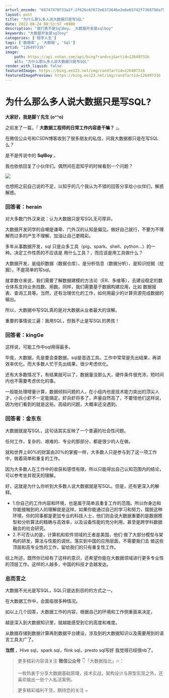 ```yaml
---
arturl_encode: "68747470733a2f:2f626c6f672e6373646e2e6e65742f7368756a75656c696e2f:61727469636c652f64657461696c732f313236343937333136"
layout: post
title: "为什么那么多人说大数据只是写SQL"
date: 2022-08-24 08:53:57 +0800
description: "我们真不是SqlBoy。_大数据开发是sqlboy"
keywords: "大数据开发是sqlboy"
categories: ['程序人生']
tags: ['数据库', '大数据', 'Sql']
artid: "126497316"
image:
    path: https://api.vvhan.com/api/bing?rand=sj&artid=126497316
    alt: "为什么那么多人说大数据只是写SQL"
render_with_liquid: false
featuredImage: https://bing.ee123.net/img/rand?artid=126497316
featuredImagePreview: https://bing.ee123.net/img/rand?artid=126497316
---
```


# 为什么那么多人说大数据只是写SQL?

**大家好，我是脚丫先生 (o^^o)**

之前发了一篇，「
**大数据工程师的日常工作内容是干嘛？**
」。

在微信公众号和CSDN博客收到了很多朋友的私信，问我大数据都只是在写SQL么？

是不是传说中的
**SqlBoy**
。

我也依依回复了小伙伴们。偶然间在逛知乎的时候看到一个问题？

![](https://i-blog.csdnimg.cn/blog_migrate/2666fba3c2afe470c5a37c9d8ae268bf.png)

也想把之前自己说的不足，以知乎的几个我认为不错的回答分享给小伙伴们，解惑解惑。

### 回答者：herain

对大多数门外汉来说：认为大数据只是写SQL无可厚非。

大数据开发同学的自嘲是谦卑、门外汉的认知是偏见。做好自己就行，不要为不理解而过多的产生不理解，加油让自己更精彩。

多年从事数据开发，sql 只是众多工具（pig、spark、shell、python…）的一种。决定工作性质的不应该是 用什么工具？，而应该是用工具做什么？

大数据开发，是组织数据（数据仓库）、是分析信息（数据分析）、是知识挖掘（挖掘）。不是简单的写sql。

就拿数仓来说，我们需要了解数据建模的方法论（ER、多维等），去建设稳定的数仓体系支持业务找数、用数。同样，我们需要基于数据构建应用，比如 数据报表、查询工具等。当然，还有治理优化的工作，如何用最少的计算资源完成数据的输出。

所以，大数据中写SQL真的是对大数据从业者最大的误解。

重要的事情说三遍：我用SQL，但我不止是写SQL的男孩！

### 回答者：kingGe

这样说，可能工作中sql用得最多。

毕竟，大数据，先是要会查数据，sql是首选工具。工作中常常是先出结果，再讲效率优化。而大多数人忙于先出结果，很少考虑优化。

还有大多数情况下，有结果就可以了，数据量没那么大，硬件条件很充沛，短时间内也不需要考虑优化的事。

一般能处理增量计算，数据倾斜问题的人，在小组内也是技术能力突出的顶尖人才，小兵小虾不一定能搞定。虾兵虾将多了，声量自然高了，不要怪他们这样说，因为他们看到的就是这些。高级的问题，大概率还没遇到。

### 回答者：金东东

大数据就是写SQL，这句话其实反映了一个普遍的社会性问题。

任何工作，复杂的、艰难的、专业的那部分，都是很少的人在做。

就和世界上80%的财富由20%的掌握一样，大多数人只是参与到了这一项工作中，做着简单和重复的工作。

因为大多数人在工作中的收获和感悟有限，所以只能得出自己认知范围内的结论，可以参考坐井观天的理解。

好，这就是为什么你听到大多数人说大数据就是写SQL。但是，还有更深入的解释。

* 1.你自己的工作内容和环境，也是属于简单且重复工作的范围。所以你身边和你能接触到的人的理解就是这样。如果你能通过自己的学习和努力，摆脱这种环境，你的同事都是更加专业的科技人士，他们则会说大数据重要的是数据模型和分析算法的精确与高效率，以及设备性能的充分利用，甚至是跨学科数据融合的社会研究。
* 2.不可否认的是，计算机和软件领域的王者是美国，他们 做了大部分模型与架构的研发，算法与性能的调优。落实到中国的应用层面，不需要我们去 做这些顶层和高专业性的工作，留给我们的只有重复性工作。

综上所述，既然你已经有了这样的意识，还希望你能在大数据领域进行更多专业性的顶层工作。这样的人越多，中国的科技才会越发达。

### 总而言之

大数据不光光是写SQL，SQL只是达到目的的方式之一。

在大数据工作中，会面临很多种情况。

如以上几个回答，大数据工作的内容，根据自己的环境和工作侧重面来决定，

越是深入到大数据知识里，就越能感受到它的高度和难度。

从数据存储到数据计算再到数据平台建设，涉及到的大数据知识以及需要用到的语言工具太广了。

**当然**
，Hive sql，spark sql，flink sql，presto sql写好 我觉得已经很nb了。

> 更多精彩内容请关注
> **微信公众号**
> 👇「大数据指北」🔥：
>   
>   
>   
> 一枚热衷于分享大数据基础原理，技术实战，架构设计与原型实现之外，还喜欢输出一些个人私活案例。
>   
>   
>   
>
> 更多精彩福利干货，期待您的关注 ~